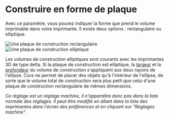 Construire en forme de plaque
====
Avec ce paramètre, vous pouvez indiquer la forme que prend le volume imprimable dans votre imprimante. Il existe deux options : rectangulaire ou elliptique.

![Une plaque de construction rectangulaire](../../images/machine_shape_rectangular.png)
![Une plaque de construction elliptique](../../images/machine_shape_elliptic.png)

Les volumes de construction elliptiques sont courants avec les imprimantes 3D de type delta. Si la plaque de construction est elliptique, la [largeur](machine_width.md) et la [profondeur](machine_depth.md) du volume de construction s'appliquent aux deux rayons de l'ellipse. Cura ne permet de placer des objets qu'à l'intérieur de l'ellipse, de sorte que le volume total de construction sera plus petit que celui d'une plaque de construction rectangulaire de mêmes dimensions.

*Ce réglage est un réglage machine, il n'apparaîtra donc pas dans la liste normale des réglages. Il peut être modifié en allant dans la liste des imprimantes dans l'écran des préférences et en cliquant sur "Réglages machine".*
